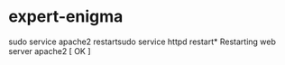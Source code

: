 # expert-enigma
sudo service apache2 restartsudo service httpd restart* Restarting web server apache2 [ OK ]
